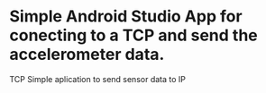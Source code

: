 # Simple Android Studio App for conecting to a TCP and send the accelerometer data.
TCP Simple aplication to send sensor data to IP
